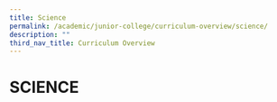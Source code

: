 ```yaml
---
title: Science
permalink: /academic/junior-college/curriculum-overview/science/
description: ""
third_nav_title: Curriculum Overview
---
```

# SCIENCE
